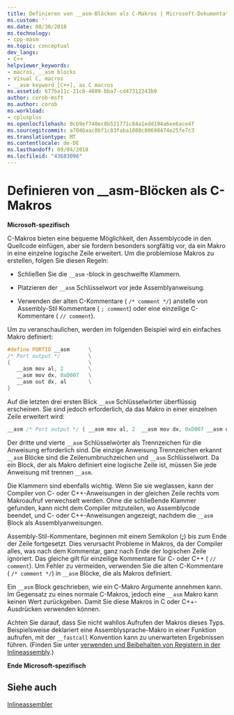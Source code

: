 ```yaml
---
title: Definieren von __asm-Blöcken als C-Makros | Microsoft-Dokumentation
ms.custom: ''
ms.date: 08/30/2018
ms.technology:
- cpp-masm
ms.topic: conceptual
dev_langs:
- C++
helpviewer_keywords:
- macros, __asm blocks
- Visual C, macros
- __asm keyword [C++], as C macros
ms.assetid: 677ba11c-21c8-4609-bba7-cd47312243b0
author: corob-msft
ms.author: corob
ms.workload:
- cplusplus
ms.openlocfilehash: 0cb9ef740ec8b521771c84a1edd194a6ee6ace4f
ms.sourcegitcommit: a7046aac86f1c83faba1088c80698474e25fe7c3
ms.translationtype: MT
ms.contentlocale: de-DE
ms.lasthandoff: 09/04/2018
ms.locfileid: "43683096"
---
```

# <a name="defining-asm-blocks-as-c-macros"></a>Definieren von __asm-Blöcken als C-Makros

**Microsoft-spezifisch**

C-Makros bieten eine bequeme Möglichkeit, den Assemblycode in den Quellcode einfügen, aber sie fordern besonders sorgfältig vor, da ein Makro in eine einzelne logische Zeile erweitert. Um die problemlose Makros zu erstellen, folgen Sie diesen Regeln:

- Schließen Sie die `__asm` -block in geschweifte Klammern.

- Platzieren der `__asm` Schlüsselwort vor jede Assemblyanweisung.

- Verwenden der alten C-Kommentare ( `/* comment */`) anstelle von Assembly-Stil Kommentare ( `; comment`) oder eine einzeilige C-Kommentare ( `// comment`).

Um zu veranschaulichen, werden im folgenden Beispiel wird ein einfaches Makro definiert:

```cpp
#define PORTIO __asm      \
/* Port output */         \
{                         \
   __asm mov al, 2        \
   __asm mov dx, 0xD007   \
   __asm out dx, al       \
}
```

Auf die letzten drei ersten Blick `__asm` Schlüsselwörter überflüssig erscheinen. Sie sind jedoch erforderlich, da das Makro in einer einzelnen Zeile erweitert wird:

```cpp
__asm /* Port output */ { __asm mov al, 2  __asm mov dx, 0xD007 __asm out dx, al }
```

Der dritte und vierte `__asm` Schlüsselwörter als Trennzeichen für die Anweisung erforderlich sind. Die einzige Anweisung Trennzeichen erkannt `__asm` Blöcke sind die Zeilenumbruchzeichen und `__asm` Schlüsselwort. Da ein Block, der als Makro definiert eine logische Zeile ist, müssen Sie jede Anweisung mit trennen `__asm`.

Die Klammern sind ebenfalls wichtig. Wenn Sie sie weglassen, kann der Compiler von C- oder C++-Anweisungen in der gleichen Zeile rechts vom Makroaufruf verwechselt werden. Ohne die schließende Klammer gefunden, kann nicht dem Compiler mitzuteilen, wo Assemblycode beendet, und C- oder C++-Anweisungen angezeigt, nachdem die `__asm` Block als Assemblyanweisungen.

Assembly-Stil-Kommentare, beginnen mit einem Semikolon (**;**) bis zum Ende der Zeile fortgesetzt. Dies verursacht Probleme in Makros, da der Compiler alles, was nach dem Kommentar, ganz nach Ende der logischen Zeile ignoriert. Das gleiche gilt für einzeilige Kommentare für C- oder C++ ( `// comment`). Um Fehler zu vermeiden, verwenden Sie die alten C-Kommentare ( `/* comment */`) in `__asm` Blöcke, die als Makros definiert.

Ein `__asm` Block geschrieben, wie ein C-Makro Argumente annehmen kann. Im Gegensatz zu eines normale C-Makros, jedoch eine `__asm` Makro kann keinen Wert zurückgeben. Damit Sie diese Makros in C oder C++-Ausdrücken verwenden können.

Achten Sie darauf, dass Sie nicht wahllos Aufrufen der Makros dieses Typs. Beispielsweise deklariert eine Assemblysprache-Makro in einer Funktion aufrufen, mit der `__fastcall` Konvention kann zu unerwarteten Ergebnissen führen. (Finden Sie unter [verwenden und Beibehalten von Registern in der Inlineassembly](../../assembler/inline/using-and-preserving-registers-in-inline-assembly.md).)

**Ende Microsoft-spezifisch**

## <a name="see-also"></a>Siehe auch

[Inlineassembler](../../assembler/inline/inline-assembler.md)<br/>